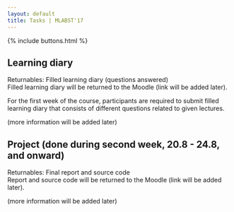 ```yaml
---
layout: default
title: Tasks | MLABST'17
---
```


{% include buttons.html %}


## Learning diary
Returnables: Filled learning diary (questions answered) <br>
Filled learning diary will be returned to the Moodle (link will be added later).

For the first week of the course, participants are required to submit filled
learning diary that consists of different questions related to given lectures. 

(more information will be added later)

## Project (done during second week, 20.8 - 24.8, and onward)
Returnables: Final report and source code <br>
Report and source code will be returned to the Moodle (link will be added later).

(more information will be added later)
